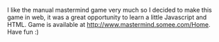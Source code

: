 I like the manual mastermind game very much so I decided to make this game in web, it was a great opportunity to learn a little Javascript and HTML. Game is available at http://www.mastermind.somee.com/Home. Have fun :)
